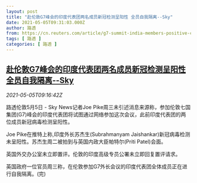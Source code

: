 ```yaml
---
layout: post
title: "赴伦敦G7峰会的印度代表团两名成员新冠检测呈阳性 全员自我隔离--Sky"
date: 2021-05-05T09:31:03.000Z
author: 路透
from: https://cn.reuters.com/article/g7-summit-india-members-positive-covid19-idCNKBS2CM0R9
tags: [ 路透 ]
categories: [ 路透 ]
---
```

<!--1620207063000-->
[赴伦敦G7峰会的印度代表团两名成员新冠检测呈阳性 全员自我隔离--Sky](https://cn.reuters.com/article/g7-summit-india-members-positive-covid19-idCNKBS2CM0R9)
------

<div>
<div><i>2021-05-05T09:16:42Z</i></div><p>路透伦敦5月5日 - Sky News记者Joe Pike周三未引述消息来源称，参加伦敦七国集团(G7)峰会的印度代表团将试图通过网络参加这次会议，此前印度代表团的两位成员新冠病毒检测呈阳性。</p><p>Joe Pike在推特上称,印度外长苏杰生(Subrahmanyam Jaishankar)新冠病毒检测未呈阳性。苏杰生周二被拍到与英国内政大臣帕特尔(Priti Patel)会面。</p><p>英国外交办公室未立即置评。伦敦的印度高级专员公署未立即回复置评请求。</p><p>英国政府一位官员周三称，在伦敦参加G7外长会议的印度代表团全体成员正在进行自我隔离。(完)</p>
</div>
